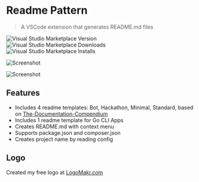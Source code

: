 # Readme Pattern

> A VSCode extension that generates README.md files

![Visual Studio Marketplace Version](https://img.shields.io/visual-studio-marketplace/v/thomascsd.vscode-readme-pattern)
![Visual Studio Marketplace Downloads](https://img.shields.io/visual-studio-marketplace/d/thomascsd.vscode-readme-pattern)
![Visual Studio Marketplace Installs](https://img.shields.io/visual-studio-marketplace/i/thomascsd.vscode-readme-pattern)

![Screenshot](https://raw.githubusercontent.com/thomascsd/vscode-readme-pattern/master/images/screenshot.gif)

![Screenshot](https://raw.githubusercontent.com/thomascsd/vscode-readme-pattern/master/images/screenshot01.gif)

## Features

- Includes 4 readme templates: Bot, Hackathon, Minimal, Standard, based on [The-Documentation-Compendium](https://github.com/kylelobo/The-Documentation-Compendium)
- Includes 1 readme template for Go CLI Apps
- Creates README.md with context menu
- Supports package.json and composer.json
- Creates project name by reading config

## Logo

Created my free logo at [LogoMakr.com](https://logomakr.com/)
